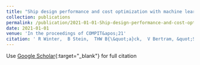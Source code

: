 ```yaml
---
title: "Ship design performance and cost optimization with machine learning"
collection: publications
permalink: /publication/2021-01-01-Ship-design-performance-and-cost-optimization-with-machine-learning
date: 2021-01-01
venue: 'In the proceedings of COMPIT&apos;21'
citation: ' R Winter,  B Stein,  THW B{\&quot;a}ck,  V Bertram, &quot;Ship design performance and cost optimization with machine learning.&quot; In the proceedings of COMPIT&amp;apos;21, 2021.'
---
```

Use [Google Scholar](https://scholar.google.com/scholar?q=Ship+design+performance+and+cost+optimization+with+machine+learning){:target="_blank"} for full citation
